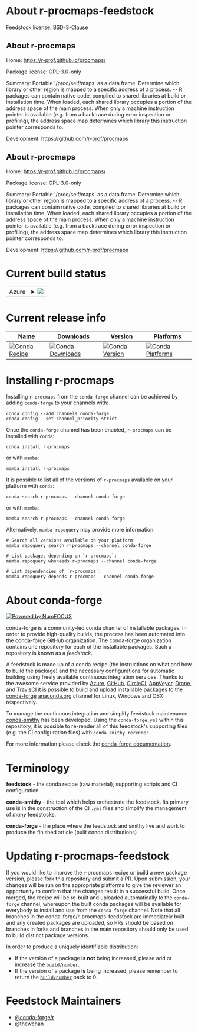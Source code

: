About r-procmaps-feedstock
==========================

Feedstock license: [BSD-3-Clause](https://github.com/conda-forge/r-procmaps-feedstock/blob/main/LICENSE.txt)


About r-procmaps
----------------

Home: https://r-prof.github.io/procmaps/

Package license: GPL-3.0-only

Summary: Portable '/proc/self/maps' as a data frame. Determine which library or other region is mapped to a specific address of a process. -- R packages can contain native code, compiled to shared libraries at build or installation time. When loaded, each shared library occupies a portion of the address space of the main process. When only a machine instruction pointer is available (e.g. from a backtrace during error inspection or profiling), the address space map determines which library this instruction pointer corresponds to.

Development: https://github.com/r-prof/procmaps

About r-procmaps
----------------

Home: https://r-prof.github.io/procmaps/

Package license: GPL-3.0-only

Summary: Portable '/proc/self/maps' as a data frame. Determine which library or other region is mapped to a specific address of a process. -- R packages can contain native code, compiled to shared libraries at build or installation time. When loaded, each shared library occupies a portion of the address space of the main process. When only a machine instruction pointer is available (e.g. from a backtrace during error inspection or profiling), the address space map determines which library this instruction pointer corresponds to.

Development: https://github.com/r-prof/procmaps

Current build status
====================


<table>
    
  <tr>
    <td>Azure</td>
    <td>
      <details>
        <summary>
          <a href="https://dev.azure.com/conda-forge/feedstock-builds/_build/latest?definitionId=23007&branchName=main">
            <img src="https://dev.azure.com/conda-forge/feedstock-builds/_apis/build/status/r-procmaps-feedstock?branchName=main">
          </a>
        </summary>
        <table>
          <thead><tr><th>Variant</th><th>Status</th></tr></thead>
          <tbody><tr>
              <td>linux_64_r_base4.4</td>
              <td>
                <a href="https://dev.azure.com/conda-forge/feedstock-builds/_build/latest?definitionId=23007&branchName=main">
                  <img src="https://dev.azure.com/conda-forge/feedstock-builds/_apis/build/status/r-procmaps-feedstock?branchName=main&jobName=linux&configuration=linux%20linux_64_r_base4.4" alt="variant">
                </a>
              </td>
            </tr><tr>
              <td>linux_64_r_base4.5</td>
              <td>
                <a href="https://dev.azure.com/conda-forge/feedstock-builds/_build/latest?definitionId=23007&branchName=main">
                  <img src="https://dev.azure.com/conda-forge/feedstock-builds/_apis/build/status/r-procmaps-feedstock?branchName=main&jobName=linux&configuration=linux%20linux_64_r_base4.5" alt="variant">
                </a>
              </td>
            </tr><tr>
              <td>osx_64_r_base4.4</td>
              <td>
                <a href="https://dev.azure.com/conda-forge/feedstock-builds/_build/latest?definitionId=23007&branchName=main">
                  <img src="https://dev.azure.com/conda-forge/feedstock-builds/_apis/build/status/r-procmaps-feedstock?branchName=main&jobName=osx&configuration=osx%20osx_64_r_base4.4" alt="variant">
                </a>
              </td>
            </tr><tr>
              <td>osx_64_r_base4.5</td>
              <td>
                <a href="https://dev.azure.com/conda-forge/feedstock-builds/_build/latest?definitionId=23007&branchName=main">
                  <img src="https://dev.azure.com/conda-forge/feedstock-builds/_apis/build/status/r-procmaps-feedstock?branchName=main&jobName=osx&configuration=osx%20osx_64_r_base4.5" alt="variant">
                </a>
              </td>
            </tr><tr>
              <td>win_64_r_base4.4</td>
              <td>
                <a href="https://dev.azure.com/conda-forge/feedstock-builds/_build/latest?definitionId=23007&branchName=main">
                  <img src="https://dev.azure.com/conda-forge/feedstock-builds/_apis/build/status/r-procmaps-feedstock?branchName=main&jobName=win&configuration=win%20win_64_r_base4.4" alt="variant">
                </a>
              </td>
            </tr><tr>
              <td>win_64_r_base4.5</td>
              <td>
                <a href="https://dev.azure.com/conda-forge/feedstock-builds/_build/latest?definitionId=23007&branchName=main">
                  <img src="https://dev.azure.com/conda-forge/feedstock-builds/_apis/build/status/r-procmaps-feedstock?branchName=main&jobName=win&configuration=win%20win_64_r_base4.5" alt="variant">
                </a>
              </td>
            </tr>
          </tbody>
        </table>
      </details>
    </td>
  </tr>
</table>

Current release info
====================

| Name | Downloads | Version | Platforms |
| --- | --- | --- | --- |
| [![Conda Recipe](https://img.shields.io/badge/recipe-r--procmaps-green.svg)](https://anaconda.org/conda-forge/r-procmaps) | [![Conda Downloads](https://img.shields.io/conda/dn/conda-forge/r-procmaps.svg)](https://anaconda.org/conda-forge/r-procmaps) | [![Conda Version](https://img.shields.io/conda/vn/conda-forge/r-procmaps.svg)](https://anaconda.org/conda-forge/r-procmaps) | [![Conda Platforms](https://img.shields.io/conda/pn/conda-forge/r-procmaps.svg)](https://anaconda.org/conda-forge/r-procmaps) |

Installing r-procmaps
=====================

Installing `r-procmaps` from the `conda-forge` channel can be achieved by adding `conda-forge` to your channels with:

```
conda config --add channels conda-forge
conda config --set channel_priority strict
```

Once the `conda-forge` channel has been enabled, `r-procmaps` can be installed with `conda`:

```
conda install r-procmaps
```

or with `mamba`:

```
mamba install r-procmaps
```

It is possible to list all of the versions of `r-procmaps` available on your platform with `conda`:

```
conda search r-procmaps --channel conda-forge
```

or with `mamba`:

```
mamba search r-procmaps --channel conda-forge
```

Alternatively, `mamba repoquery` may provide more information:

```
# Search all versions available on your platform:
mamba repoquery search r-procmaps --channel conda-forge

# List packages depending on `r-procmaps`:
mamba repoquery whoneeds r-procmaps --channel conda-forge

# List dependencies of `r-procmaps`:
mamba repoquery depends r-procmaps --channel conda-forge
```


About conda-forge
=================

[![Powered by
NumFOCUS](https://img.shields.io/badge/powered%20by-NumFOCUS-orange.svg?style=flat&colorA=E1523D&colorB=007D8A)](https://numfocus.org)

conda-forge is a community-led conda channel of installable packages.
In order to provide high-quality builds, the process has been automated into the
conda-forge GitHub organization. The conda-forge organization contains one repository
for each of the installable packages. Such a repository is known as a *feedstock*.

A feedstock is made up of a conda recipe (the instructions on what and how to build
the package) and the necessary configurations for automatic building using freely
available continuous integration services. Thanks to the awesome service provided by
[Azure](https://azure.microsoft.com/en-us/services/devops/), [GitHub](https://github.com/),
[CircleCI](https://circleci.com/), [AppVeyor](https://www.appveyor.com/),
[Drone](https://cloud.drone.io/welcome), and [TravisCI](https://travis-ci.com/)
it is possible to build and upload installable packages to the
[conda-forge](https://anaconda.org/conda-forge) [anaconda.org](https://anaconda.org/)
channel for Linux, Windows and OSX respectively.

To manage the continuous integration and simplify feedstock maintenance
[conda-smithy](https://github.com/conda-forge/conda-smithy) has been developed.
Using the ``conda-forge.yml`` within this repository, it is possible to re-render all of
this feedstock's supporting files (e.g. the CI configuration files) with ``conda smithy rerender``.

For more information please check the [conda-forge documentation](https://conda-forge.org/docs/).

Terminology
===========

**feedstock** - the conda recipe (raw material), supporting scripts and CI configuration.

**conda-smithy** - the tool which helps orchestrate the feedstock.
                   Its primary use is in the construction of the CI ``.yml`` files
                   and simplify the management of *many* feedstocks.

**conda-forge** - the place where the feedstock and smithy live and work to
                  produce the finished article (built conda distributions)


Updating r-procmaps-feedstock
=============================

If you would like to improve the r-procmaps recipe or build a new
package version, please fork this repository and submit a PR. Upon submission,
your changes will be run on the appropriate platforms to give the reviewer an
opportunity to confirm that the changes result in a successful build. Once
merged, the recipe will be re-built and uploaded automatically to the
`conda-forge` channel, whereupon the built conda packages will be available for
everybody to install and use from the `conda-forge` channel.
Note that all branches in the conda-forge/r-procmaps-feedstock are
immediately built and any created packages are uploaded, so PRs should be based
on branches in forks and branches in the main repository should only be used to
build distinct package versions.

In order to produce a uniquely identifiable distribution:
 * If the version of a package **is not** being increased, please add or increase
   the [``build/number``](https://docs.conda.io/projects/conda-build/en/latest/resources/define-metadata.html#build-number-and-string).
 * If the version of a package **is** being increased, please remember to return
   the [``build/number``](https://docs.conda.io/projects/conda-build/en/latest/resources/define-metadata.html#build-number-and-string)
   back to 0.

Feedstock Maintainers
=====================

* [@conda-forge/r](https://github.com/orgs/conda-forge/teams/r/)
* [@thewchan](https://github.com/thewchan/)

